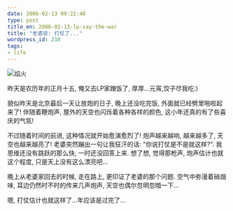 ```yaml
---
date: 2006-02-13 09:22:40
type: post
title_en: 2006-02-13-lp-say-the-war
title: "老婆说: 打仗了..."
wordpress_id: 210
tags:
- life
---
```


![焰火](http://static.flickr.com/41/98986160_e36bcf76f7.jpg)

昨天是农历年的正月十五, 俺又去LP家蹭饭了, 厚厚...元宵,饺子尽我吃:)

貌似昨天是北京最后一天让放炮的日子, 晚上还没吃完饭, 外面就已经劈里啪啦起来了! 伴随着鞭炮声, 屋外的天空也闪烁着各种各样的颜色, 这小年还真的有了些喜庆的气氛!

不过随着时间的前进, 这种情况就开始愈演愈烈了! 炮声越来越响, 越来越多了, 天空也越来越亮了! 老婆突然蹦出一句让我狂汗的话: "你说打仗是不是就这样?". 我思维还没有跳跃的那么快, 一时还没回答上来. 想了想, 觉得那枪声, 炮声估计也就这个程度, 只是天上没有这么漂亮吧...

晚上从老婆家回去的时候, 走在路上, 更印证了老婆的那个问题. 空气中弥漫着硝烟味, 耳边仍然时不时的传来几声炮声, 天空也偶尔忽明忽暗一下...

嗯, 打仗估计也就这样了...年应该是过完了...
